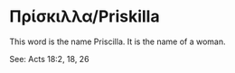 # Πρίσκιλλα/Priskilla

This word is the name Priscilla. It is the name of a woman.

See: Acts 18:2, 18, 26
